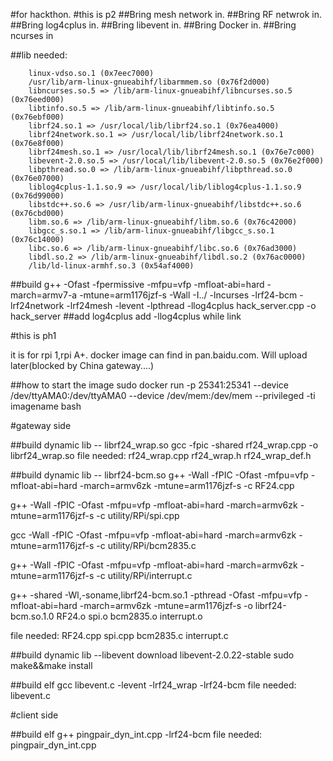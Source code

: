 #for hackthon.
#this is p2
##Bring mesh network in. 
##Bring RF netwrok in. 
##Bring log4cplus in. 
##Bring libevent in. 
##Bring Docker in. 
##Bring ncurses in

##lib needed:

        linux-vdso.so.1 (0x7eec7000)
        /usr/lib/arm-linux-gnueabihf/libarmmem.so (0x76f2d000)
        libncurses.so.5 => /lib/arm-linux-gnueabihf/libncurses.so.5 (0x76eed000)
        libtinfo.so.5 => /lib/arm-linux-gnueabihf/libtinfo.so.5 (0x76ebf000)
        librf24.so.1 => /usr/local/lib/librf24.so.1 (0x76ea4000)
        librf24network.so.1 => /usr/local/lib/librf24network.so.1 (0x76e8f000)
        librf24mesh.so.1 => /usr/local/lib/librf24mesh.so.1 (0x76e7c000)
        libevent-2.0.so.5 => /usr/local/lib/libevent-2.0.so.5 (0x76e2f000)
        libpthread.so.0 => /lib/arm-linux-gnueabihf/libpthread.so.0 (0x76e07000)
        liblog4cplus-1.1.so.9 => /usr/local/lib/liblog4cplus-1.1.so.9 (0x76d99000)
        libstdc++.so.6 => /usr/lib/arm-linux-gnueabihf/libstdc++.so.6 (0x76cbd000)
        libm.so.6 => /lib/arm-linux-gnueabihf/libm.so.6 (0x76c42000)
        libgcc_s.so.1 => /lib/arm-linux-gnueabihf/libgcc_s.so.1 (0x76c14000)
        libc.so.6 => /lib/arm-linux-gnueabihf/libc.so.6 (0x76ad3000)
        libdl.so.2 => /lib/arm-linux-gnueabihf/libdl.so.2 (0x76ac0000)
        /lib/ld-linux-armhf.so.3 (0x54af4000)

##build 
g++ -Ofast -fpermissive -mfpu=vfp -mfloat-abi=hard -march=armv7-a -mtune=arm1176jzf-s -Wall -I../ -lncurses -lrf24-bcm -lrf24network -lrf24mesh -levent -lpthread -llog4cplus hack_server.cpp -o hack_server
##add log4cplus
add -llog4cplus while link

#this is ph1

it is for rpi 1,rpi A+. docker image can find in pan.baidu.com. Will upload later(blocked by China gateway....)

##how to start the image
sudo docker run -p 25341:25341 --device /dev/ttyAMA0:/dev/ttyAMA0 --device /dev/mem:/dev/mem --privileged -ti imagename bash

#gateway side


##build dynamic lib -- librf24_wrap.so 
gcc  -fpic   -shared  rf24_wrap.cpp -o librf24_wrap.so
file needed:
rf24_wrap.cpp  rf24_wrap.h rf24_wrap_def.h

##build dynamic lib -- librf24-bcm.so
g++ -Wall -fPIC -Ofast -mfpu=vfp -mfloat-abi=hard -march=armv6zk -mtune=arm1176jzf-s -c RF24.cpp

g++ -Wall -fPIC -Ofast -mfpu=vfp -mfloat-abi=hard -march=armv6zk -mtune=arm1176jzf-s -c utility/RPi/spi.cpp

gcc -Wall -fPIC -Ofast -mfpu=vfp -mfloat-abi=hard -march=armv6zk -mtune=arm1176jzf-s -c utility/RPi/bcm2835.c

g++ -Wall -fPIC -Ofast -mfpu=vfp -mfloat-abi=hard -march=armv6zk -mtune=arm1176jzf-s -c utility/RPi/interrupt.c

g++ -shared -Wl,-soname,librf24-bcm.so.1 -pthread -Ofast -mfpu=vfp -mfloat-abi=hard -march=armv6zk -mtune=arm1176jzf-s -o librf24-bcm.so.1.0 RF24.o spi.o bcm2835.o interrupt.o

file needed: RF24.cpp spi.cpp bcm2835.c interrupt.c

##build dynamic lib --libevent
download libevent-2.0.22-stable
sudo make&&make install

##build elf
gcc libevent.c -levent -lrf24_wrap -lrf24-bcm
file needed:
libevent.c

#client side

##build elf
g++ pingpair_dyn_int.cpp -lrf24-bcm
file needed:
pingpair_dyn_int.cpp



